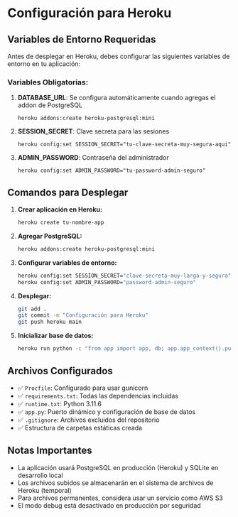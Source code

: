 # Configuración para Heroku

## Variables de Entorno Requeridas

Antes de desplegar en Heroku, debes configurar las siguientes variables de entorno en tu aplicación:

### Variables Obligatorias:

1. **DATABASE_URL**: Se configura automáticamente cuando agregas el addon de PostgreSQL
   ```
   heroku addons:create heroku-postgresql:mini
   ```

2. **SESSION_SECRET**: Clave secreta para las sesiones
   ```
   heroku config:set SESSION_SECRET="tu-clave-secreta-muy-segura-aqui"
   ```

3. **ADMIN_PASSWORD**: Contraseña del administrador
   ```
   heroku config:set ADMIN_PASSWORD="tu-password-admin-seguro"
   ```

## Comandos para Desplegar

1. **Crear aplicación en Heroku:**
   ```bash
   heroku create tu-nombre-app
   ```

2. **Agregar PostgreSQL:**
   ```bash
   heroku addons:create heroku-postgresql:mini
   ```

3. **Configurar variables de entorno:**
   ```bash
   heroku config:set SESSION_SECRET="clave-secreta-muy-larga-y-segura"
   heroku config:set ADMIN_PASSWORD="password-admin-seguro"
   ```

4. **Desplegar:**
   ```bash
   git add .
   git commit -m "Configuración para Heroku"
   git push heroku main
   ```

5. **Inicializar base de datos:**
   ```bash
   heroku run python -c "from app import app, db; app.app_context().push(); db.create_all()"
   ```

## Archivos Configurados

- ✅ `Procfile`: Configurado para usar gunicorn
- ✅ `requirements.txt`: Todas las dependencias incluidas
- ✅ `runtime.txt`: Python 3.11.6
- ✅ `app.py`: Puerto dinámico y configuración de base de datos
- ✅ `.gitignore`: Archivos excluidos del repositorio
- ✅ Estructura de carpetas estáticas creada

## Notas Importantes

- La aplicación usará PostgreSQL en producción (Heroku) y SQLite en desarrollo local
- Los archivos subidos se almacenarán en el sistema de archivos de Heroku (temporal)
- Para archivos permanentes, considera usar un servicio como AWS S3
- El modo debug está desactivado en producción por seguridad

